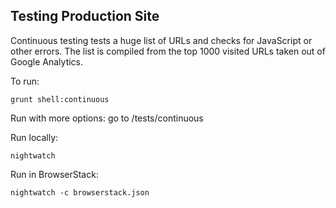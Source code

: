 ## Testing Production Site

Continuous testing tests a huge list of URLs and checks for JavaScript or other errors. 
The list is compiled from the top 1000 visited URLs taken out of Google Analytics.

To run:

    grunt shell:continuous


Run with more options: go to /tests/continuous

Run locally:

    nightwatch

Run in BrowserStack:

    nightwatch -c browserstack.json